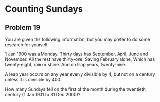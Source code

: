 # Counting Sundays

## Problem 19

You are given the following information, but you may prefer to do some research for yourself.

1 Jan 1900 was a Monday.
Thirty days has September,
April, June and November.
All the rest have thirty-one,
Saving February alone,
Which has twenty-eight, rain or shine.
And on leap years, twenty-nine.

A leap year occurs on any year evenly divisible by 4, but not on a century unless it is divisible by 400.


How many Sundays fell on the first of the month during the twentieth century (1 Jan 1901 to 31 Dec 2000)?

